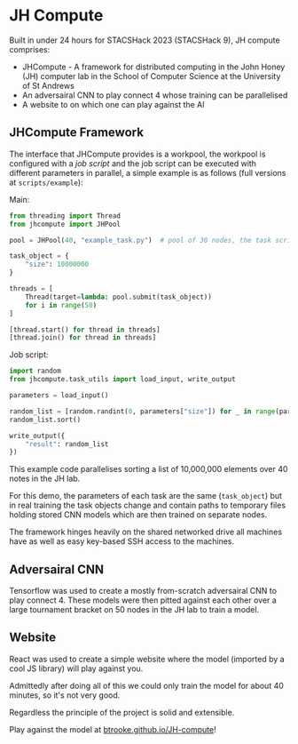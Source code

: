 # JH Compute

Built in under 24 hours for STACSHack 2023 (STACSHack 9), JH compute comprises:

- JHCompute - A framework for distributed computing in the John Honey (JH) computer lab in the School of Computer Science at the University of St Andrews
- An adversairal CNN to play connect 4 whose training can be parallelised
- A website to on which one can play against the AI

## JHCompute Framework

The interface that JHCompute provides is a workpool, the workpool is configured with a _job script_ and the job script can be executed with different parameters in parallel, a simple example is as follows (full versions at `scripts/example`):

Main:

```python
from threading import Thread
from jhcompute import JHPool

pool = JHPool(40, "example_task.py")  # pool of 30 nodes, the task script is "training_task.py"

task_object = {
    "size": 10000000
}

threads = [
    Thread(target=lambda: pool.submit(task_object))
    for i in range(50)
]

[thread.start() for thread in threads]
[thread.join() for thread in threads]
```

Job script:

```python
import random
from jhcompute.task_utils import load_input, write_output

parameters = load_input()

random_list = [random.randint(0, parameters["size"]) for _ in range(parameters["size"])]
random_list.sort()

write_output({
    "result": random_list
})
```

This example code parallelises sorting a list of 10,000,000 elements over 40 notes in the JH lab.

For this demo, the parameters of each task are the same (`task_object`) but in real training the task objects change and contain paths to temporary files holding stored CNN models which are then trained on separate nodes.

The framework hinges heavily on the shared networked drive all machines have as well as easy key-based SSH access to the machines.

## Adversairal CNN

Tensorflow was used to create a mostly from-scratch adversairal CNN to play connect 4. These models were then pitted against each other over a large tournament bracket on 50 nodes in the JH lab to train a model.

## Website

React was used to create a simple website where the model (imported by a cool JS library) will play against you.

Admittedly after doing all of this we could only train the model for about 40 minutes, so it's not very good.

Regardless the principle of the project is solid and extensible.

Play against the model at [btrooke.github.io/JH-compute](https://btrooke.github.io/JH-compute/)!